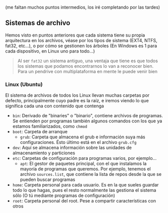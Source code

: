 (me faltan muchos puntos intermedios, los iré completando por las tardes)

## Sistemas de archivo
Hemos visto en puntos anteriores que cada sistema tiene su propia arquitectura en los archivos, véase por los tipos de sistema (EXT4, NTFS, fat32, etc...), o por cómo se gestionen los árboles (En Windows es 1 para cada dispositivo, en Linux uno para todo...)

> Al ser `fat32` un sistema antiguo, una ventaja que tiene es que todos los sistemas que podamos encontrarnos lo van a reconocer bien. Para un pendrive con multiplataforma en mente le puede venir bien

### Linux (Ubuntu)
El sistema de archivos de todos los Linux llevan muchas carpetas por defecto, principalmente cuyo padre es la raíz, e iremos viendo lo que significa cada una con contenido que contenga
- `bin`: Derivado de "binaries" o "binario", contiene archivos de programas. Se entienden por programas también algunos comandos con los que ya estamos familiarizados, como `chmod`
- `boot`: Carpeta de arranque
    - `grub`: Carpeta que almacena el grub e información suya más configuraciones. Ésto último está en el archivo `grub.cfg`
- `dev`: Aquí se almacena información sobre las unidades de almacenamiento y particiones
- `etc`: Carpetas de configuración para programas varios, por ejemplo...
    - `apt`: El gestor de paquetes principal, con el que instalamos la mayoría de programas que queremos. Por ejemplo, tenemos el archivo `sources.list`, que contiene la lista de repos desde la que se pueden buscar programas
- `home`: Carpeta personal para cada usuario. Es en la que sueles guardar todo lo que hagas, pues el resto normalmente las gestiona el sistema sólo (O tú mediante programas de configuración)
- `root`: Carpeta personal del root. Pese a compartir características con otros
